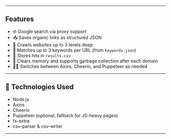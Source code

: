 
---

## Features

- 🌐 Google search via proxy support
- 📥 Saves organic links as structured JSON
- 🔗 Crawls websites up to 3 levels deep
- 🧠 Matches up to 3 keywords per URL (from `keywords.json`)
- 💾 Stores hits in `results.csv`
- 🧹 Clears memory and supports garbage collection after each domain
- 🕵️‍♂️ Switches between Axios, Cheerio, and Puppeteer as needed

---

## 🧰 Technologies Used

- Node.js
- Axios
- Cheerio
- Puppeteer (optional, fallback for JS-heavy pages)
- fs-extra
- csv-parser & csv-writer

---
